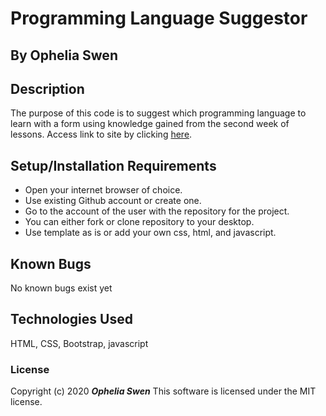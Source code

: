 # Programming Language Suggestor

## By Ophelia Swen

## Description
The purpose of this code is to suggest which programming language to learn with a form using
knowledge gained from the second week of lessons. Access link to site by clicking [here](https://github.com/oswen138/Language-Suggestor.git). 

## Setup/Installation Requirements
* Open your internet browser of choice.
* Use existing Github account or create one. 
* Go to the account of the user with the repository for the project. 
* You can either fork or clone repository to your desktop.
* Use template as is or add your own css, html, and javascript.

## Known Bugs
No known bugs exist yet

## Technologies Used
HTML, CSS, Bootstrap, javascript

### License
Copyright (c) 2020 **_Ophelia Swen_**
This software is licensed under the MIT license. 

